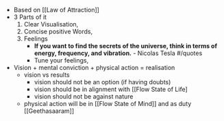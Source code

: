 - Based on [[Law of Attraction]]
- 3 Parts of it
    1. Clear Visualisation, 
    2. Concise positive Words, 
    3. Feelings
        - **__If you want to find the secrets of the universe, think in terms of energy, frequency, and vibration.__** - Nicolas Tesla #/quotes
        - Tune your feelings, 
- Vision + mental conviction + physical action = realisation
    - vision vs results 
        - vision should not be an option (if having doubts)
        - vision should be in alignment with [[Flow State of Life]
        - vision should not be against nature
    - physical action will be in [[Flow State of Mind]] and as duty [[Geethasaaram]]
